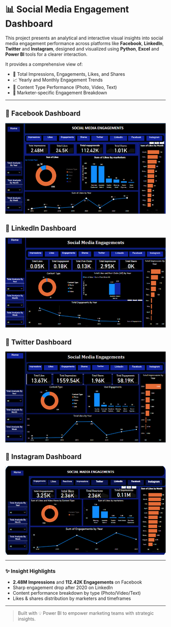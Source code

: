 # 📊 Social Media Engagement Dashboard

This project presents an analytical and interactive visual insights into social media engagement performance across platforms like **Facebook**, **LinkedIn**, **Twitter** and **Instagram**, designed and visualized using **Python**, **Excel** and **Power BI** tools for a clearer interaction.

It provides a comprehensive view of:

- 🔁 Total Impressions, Engagements, Likes, and Shares
- 📈 Yearly and Monthly Engagement Trends
- 🎯 Content Type Performance (Photo, Video, Text)
- 👥 Marketer-specific Engagement Breakdown

---

## 🔹 Facebook Dashboard
![Facebook Engagement Dashboard](facebook.png)

## 🔹 LinkedIn Dashboard
![LinkedIn Engagement Dashboard](linkedin.png)

## 🔹 Twitter Dashboard
![Twitter Engagement Dashboard](twitter.png)

## 🔹 Instagram Dashboard
![Instagram Engagement Dashboard](instagram.png)

---

### ✨ Insight Highlights

- **2.48M Impressions** and **112.42K Engagements** on Facebook
- Sharp engagement drop after 2020 on LinkedIn
- Content performance breakdown by type (Photo/Video/Text)
- Likes & shares distribution by marketers and timeframes

---

> Built with 💡 Power BI to empower marketing teams with strategic insights.

